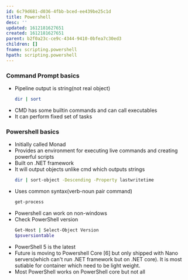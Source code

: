 ```yaml
---
id: 6c79d681-d036-4fbb-bced-ee439be25c1d
title: Powershell
desc: ''
updated: 1612181627651
created: 1612181627651
parent: b2f0a23c-ce9c-4344-9410-0bfea7c30ed3
children: []
fname: scripting.powershell
hpath: scripting.powershell
---
```

### Command Prompt basics

- Pipeline output is string(not real object)
  ```sh
  dir | sort 
  ```
- CMD has some builtin commands and can call executables
- It can perform fixed set of tasks

### Powershell basics

- Initially called Monad
- Provides an environment for executing live commands and creating powerful scripts
- Built on .NET framework
- It will output objects unlike cmd which outputs strings
  ```sh
  dir | sort-object -Descending -Property lastwritetime
  ```
- Uses common syntax(verb-noun pair command)
  ```sh
  get-process
  ```
- Powershell can work on non-windows
- Check PowerShell version
  ```sh
  Get-Host | Select-Object Version
  $psversiontable
  ```
- PowerShell 5 is the latest
- Future is moving to Powershell Core [6] but only shipped with Nano servers(which can't run .NET framework but on .NET core). It is most sutiable for container which need to be light weight.
- Most PowerShell works on PowerShell core but not all

